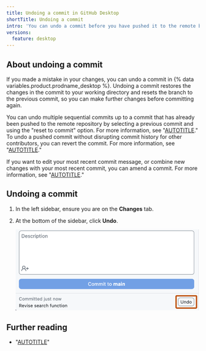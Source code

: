 ```yaml
---
title: Undoing a commit in GitHub Desktop
shortTitle: Undoing a commit
intro: 'You can undo a commit before you have pushed it to the remote branch.'
versions:
  feature: desktop
---
```


## About undoing a commit

If you made a mistake in your changes, you can undo a commit in {% data variables.product.prodname_desktop %}. Undoing a commit restores the changes in the commit to your working directory and resets the branch to the previous commit, so you can make further changes before committing again.

You can undo multiple sequential commits up to a commit that has already been pushed to the remote repository by selecting a previous commit and using the "reset to commit" option. For more information, see "[AUTOTITLE](/desktop/managing-commits/resetting-to-a-commit-in-github-desktop)." To undo a pushed commit without disrupting commit history for other contributors, you can revert the commit. For more information, see "[AUTOTITLE](/desktop/managing-commits/reverting-a-commit-in-github-desktop)."

If you want to edit your most recent commit message, or combine new changes with your most recent commit, you can amend a commit. For more information, see "[AUTOTITLE](/desktop/managing-commits/amending-a-commit-in-github-desktop)."

## Undoing a commit

1. In the left sidebar, ensure you are on the **Changes** tab.
1. At the bottom of the sidebar, click **Undo**.

   ![Screenshot of part of the "Changes" tab. Next to the commit message, a button, labeled "Undo", is highlighted with an orange outline.](/assets/images/help/desktop/undo-commit.png)

## Further reading

* "[AUTOTITLE](/desktop/managing-commits/options-for-managing-commits-in-github-desktop)"
